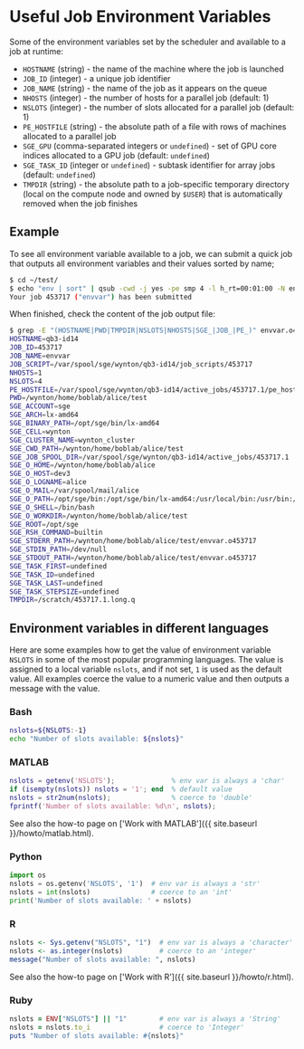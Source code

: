 # Useful Job Environment Variables

Some of the environment variables set by the scheduler and available to a job at runtime:

* `HOSTNAME` (string) - the name of the machine where the job is launched
* `JOB_ID` (integer) - a unique job identifier
* `JOB_NAME` (string) - the name of the job as it appears on the queue
* `NHOSTS` (integer) - the number of hosts for a parallel job (default: 1)
* `NSLOTS` (integer) - the number of slots allocated for a parallel job (default: 1)
* `PE_HOSTFILE` (string) - the absolute path of a file with rows of machines allocated to a parallel job
* `SGE_GPU` (comma-separated integers or `undefined`) - set of GPU core indices allocated to a GPU job (default: `undefined`)
* `SGE_TASK_ID` (integer or `undefined`) - subtask identifier for array jobs (default: `undefined`)
* `TMPDIR` (string) - the absolute path to a job-specific temporary directory (local on the compute node and owned by `$USER`) that is automatically removed when the job finishes


## Example

To see all environment variable available to a job, we can submit a quick job that outputs all environment variables and their values sorted by name;

```sh
$ cd ~/test/
$ echo "env | sort" | qsub -cwd -j yes -pe smp 4 -l h_rt=00:01:00 -N envvar
Your job 453717 ("envvar") has been submitted
```

When finished, check the content of the job output file:

```sh
$ grep -E "(HOSTNAME|PWD|TMPDIR|NSLOTS|NHOSTS|SGE_|JOB_|PE_)" envvar.o453717
HOSTNAME=qb3-id14
JOB_ID=453717
JOB_NAME=envvar
JOB_SCRIPT=/var/spool/sge/wynton/qb3-id14/job_scripts/453717
NHOSTS=1
NSLOTS=4
PE_HOSTFILE=/var/spool/sge/wynton/qb3-id14/active_jobs/453717.1/pe_hostfile
PWD=/wynton/home/boblab/alice/test
SGE_ACCOUNT=sge
SGE_ARCH=lx-amd64
SGE_BINARY_PATH=/opt/sge/bin/lx-amd64
SGE_CELL=wynton
SGE_CLUSTER_NAME=wynton_cluster
SGE_CWD_PATH=/wynton/home/boblab/alice/test
SGE_JOB_SPOOL_DIR=/var/spool/sge/wynton/qb3-id14/active_jobs/453717.1
SGE_O_HOME=/wynton/home/boblab/alice
SGE_O_HOST=dev3
SGE_O_LOGNAME=alice
SGE_O_MAIL=/var/spool/mail/alice
SGE_O_PATH=/opt/sge/bin:/opt/sge/bin/lx-amd64:/usr/local/bin:/usr/bin:/usr/local/sbin:/usr/sbin:/wynton/home/boblab/alice/.local/bin:/wynton/home/boblab/alice/bin
SGE_O_SHELL=/bin/bash
SGE_O_WORKDIR=/wynton/home/boblab/alice/test
SGE_ROOT=/opt/sge
SGE_RSH_COMMAND=builtin
SGE_STDERR_PATH=/wynton/home/boblab/alice/test/envvar.o453717
SGE_STDIN_PATH=/dev/null
SGE_STDOUT_PATH=/wynton/home/boblab/alice/test/envvar.o453717
SGE_TASK_FIRST=undefined
SGE_TASK_ID=undefined
SGE_TASK_LAST=undefined
SGE_TASK_STEPSIZE=undefined
TMPDIR=/scratch/453717.1.long.q
```


## Environment variables in different languages

Here are some examples how to get the value of environment variable `NSLOTS` in some of the most popular programming languages.  The value is assigned to a local variable `nslots`, and if not set, `1` is used as the default value.  All examples coerce the value to a numeric value and then outputs a message with the value.

### Bash

```sh
nslots=${NSLOTS:-1}
echo "Number of slots available: ${nslots}"
```

### MATLAB

```matlab
nslots = getenv('NSLOTS');              % env var is always a 'char'
if (isempty(nslots)) nslots = '1'; end  % default value
nslots = str2num(nslots);               % coerce to 'double'
fprintf('Number of slots available: %d\n', nslots);
```

See also the how-to page on ['Work with MATLAB']({{ site.baseurl }}/howto/matlab.html).



### Python

```python
import os
nslots = os.getenv('NSLOTS', '1')  # env var is always a 'str'
nslots = int(nslots)               # coerce to an 'int'
print('Number of slots available: ' + nslots)
```

### R

```r
nslots <- Sys.getenv("NSLOTS", "1")  # env var is always a 'character'
nslots <- as.integer(nslots)         # coerce to an 'integer'
message("Number of slots available: ", nslots)
```

See also the how-to page on ['Work with R']({{ site.baseurl }}/howto/r.html).


### Ruby

```ruby
nslots = ENV["NSLOTS"] || "1"        # env var is always a 'String'
nslots = nslots.to_i                 # coerce to 'Integer'
puts "Number of slots available: #{nslots}"
```
